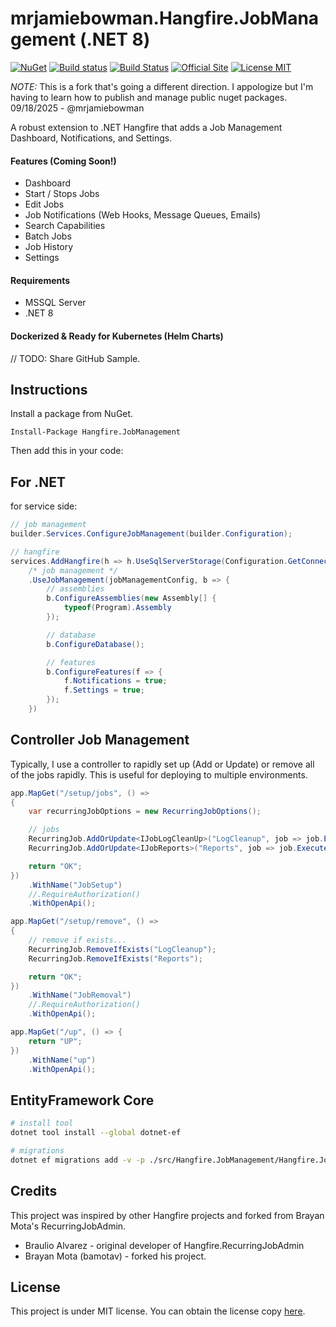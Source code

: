 # mrjamiebowman.Hangfire.JobManagement (.NET 8)
[![NuGet](https://img.shields.io/nuget/v/MyNugetPackage.svg)](https://github.com/mrjamiebowman/Hangfire.JobManagement/)
[![Build status](https://ci.appveyor.com/api/projects/status/u2xrias2vk727beg/branch/master?svg=true)](https://ci.appveyor.com/project/mrjamiebowman/hangfire-jobmanagement/branch/main)
[![Build Status](https://github.com/mrjamiebowman/Hangfire.JobManagement/actions/workflows/dotnet.yml/badge.svg)](https://github.com/mrjamiebowman/Hangfire.JobManagement/actions)
[![Official Site](https://img.shields.io/badge/site-hangfire.io-blue.svg)](http://hangfire.io)
[![License MIT](https://img.shields.io/badge/license-MIT-green.svg)](http://opensource.org/licenses/MIT)

*NOTE:* This is a fork that's going a different direction. I appologize but I'm having to learn how to publish and manage
        public nuget packages. 09/18/2025 - @mrjamiebowman

A robust extension to .NET Hangfire that adds a Job Management Dashboard, Notifications, and Settings. 

#### Features (Coming Soon!)
* Dashboard
* Start / Stops Jobs
* Edit Jobs
* Job Notifications (Web Hooks, Message Queues, Emails)
* Search Capabilities
* Batch Jobs
* Job History
* Settings

#### Requirements
* MSSQL Server
* .NET 8

#### Dockerized & Ready for Kubernetes (Helm Charts)
// TODO: Share GitHub Sample.

## Instructions
Install a package from NuGet. 
```
Install-Package Hangfire.JobManagement
```

Then add this in your code:

## For .NET
for service side:

```csharp
// job management
builder.Services.ConfigureJobManagement(builder.Configuration);

// hangfire
services.AddHangfire(h => h.UseSqlServerStorage(Configuration.GetConnectionString("HangfireConnection"))
    /* job management */
    .UseJobManagement(jobManagementConfig, b => {
        // assemblies
        b.ConfigureAssemblies(new Assembly[] {
            typeof(Program).Assembly
        });

        // database
        b.ConfigureDatabase();

        // features
        b.ConfigureFeatures(f => {
            f.Notifications = true;
            f.Settings = true;
        });
    })
```

## Controller Job Management
Typically, I use a controller to rapidly set up (Add or Update) or remove all of the jobs rapidly. This is useful for deploying to multiple environments.   

```csharp
app.MapGet("/setup/jobs", () =>
{
    var recurringJobOptions = new RecurringJobOptions();

    // jobs
    RecurringJob.AddOrUpdate<IJobLogCleanUp>("LogCleanup", job => job.ExecuteAsync(null, null, CancellationToken.None), Cron.Daily);
    RecurringJob.AddOrUpdate<IJobReports>("Reports", job => job.ExecuteAsync(null, null, CancellationToken.None), Cron.Daily);

    return "OK";
})
    .WithName("JobSetup")
    //.RequireAuthorization()
    .WithOpenApi();

app.MapGet("/setup/remove", () =>
{
    // remove if exists...
    RecurringJob.RemoveIfExists("LogCleanup");
    RecurringJob.RemoveIfExists("Reports");

    return "OK";
})
    .WithName("JobRemoval")
    //.RequireAuthorization()
    .WithOpenApi();

app.MapGet("/up", () => {
    return "UP";
})
    .WithName("up")
    .WithOpenApi();
```

## EntityFramework Core

```bash
# install tool
dotnet tool install --global dotnet-ef

# migrations
dotnet ef migrations add -v -p ./src/Hangfire.JobManagement/Hangfire.JobManagement.csproj -c JobManagementDbContext -s ../../src/MrJB.Hangfire/ -o ./src/Hangfire.JobManagement/Data/Migrations initial
```

## Credits
This project was inspired by other Hangfire projects and forked from Brayan Mota's RecurringJobAdmin.

 * Braulio Alvarez - original developer of Hangfire.RecurringJobAdmin
 * Brayan Mota (bamotav) - forked his project.

## License
This project is under MIT license. You can obtain the license copy [here](https://github.com/mrjamiebowman/mrjamiebowman.Hangfire.RecurringJobAdmin/blob/master/LICENSE).

